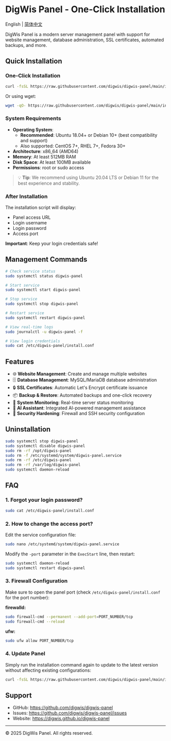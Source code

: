 # DigWis Panel - One-Click Installation

English | [简体中文](README_CN.md)

DigWis Panel is a modern server management panel with support for website management, database administration, SSL certificates, automated backups, and more.

## Quick Installation

### One-Click Installation

```bash
curl -fsSL https://raw.githubusercontent.com/digwis/digwis-panel/main/install.sh | sudo bash
```

Or using wget:

```bash
wget -qO- https://raw.githubusercontent.com/digwis/digwis-panel/main/install.sh | sudo bash
```

### System Requirements

- **Operating System**: 
  - **Recommended**: Ubuntu 18.04+ or Debian 10+ (best compatibility and support)
  - Also supported: CentOS 7+, RHEL 7+, Fedora 30+
- **Architecture**: x86_64 (AMD64)
- **Memory**: At least 512MB RAM
- **Disk Space**: At least 100MB available
- **Permissions**: root or sudo access

> 💡 **Tip**: We recommend using Ubuntu 20.04 LTS or Debian 11 for the best experience and stability.

### After Installation

The installation script will display:
- Panel access URL
- Login username
- Login password
- Access port

**Important**: Keep your login credentials safe!

## Management Commands

```bash
# Check service status
sudo systemctl status digwis-panel

# Start service
sudo systemctl start digwis-panel

# Stop service
sudo systemctl stop digwis-panel

# Restart service
sudo systemctl restart digwis-panel

# View real-time logs
sudo journalctl -u digwis-panel -f

# View login credentials
sudo cat /etc/digwis-panel/install.conf
```

## Features

- 🌐 **Website Management**: Create and manage multiple websites
- 🗄️ **Database Management**: MySQL/MariaDB database administration
- 🔒 **SSL Certificates**: Automatic Let's Encrypt certificate issuance
- 📦 **Backup & Restore**: Automated backups and one-click recovery
- 🔧 **System Monitoring**: Real-time server status monitoring
- 🤖 **AI Assistant**: Integrated AI-powered management assistance
- 🔐 **Security Hardening**: Firewall and SSH security configuration

## Uninstallation

```bash
sudo systemctl stop digwis-panel
sudo systemctl disable digwis-panel
sudo rm -rf /opt/digwis-panel
sudo rm -f /etc/systemd/system/digwis-panel.service
sudo rm -rf /etc/digwis-panel
sudo rm -rf /var/log/digwis-panel
sudo systemctl daemon-reload
```

## FAQ

### 1. Forgot your login password?

```bash
sudo cat /etc/digwis-panel/install.conf
```

### 2. How to change the access port?

Edit the service configuration file:
```bash
sudo nano /etc/systemd/system/digwis-panel.service
```

Modify the `-port` parameter in the `ExecStart` line, then restart:
```bash
sudo systemctl daemon-reload
sudo systemctl restart digwis-panel
```

### 3. Firewall Configuration

Make sure to open the panel port (check `/etc/digwis-panel/install.conf` for the port number):

**firewalld:**
```bash
sudo firewall-cmd --permanent --add-port=PORT_NUMBER/tcp
sudo firewall-cmd --reload
```

**ufw:**
```bash
sudo ufw allow PORT_NUMBER/tcp
```

### 4. Update Panel

Simply run the installation command again to update to the latest version without affecting existing configurations:
```bash
curl -fsSL https://raw.githubusercontent.com/digwis/digwis-panel/main/install.sh | sudo bash
```

## Support

- GitHub: https://github.com/digwis/digwis-panel
- Issues: https://github.com/digwis/digwis-panel/issues
- Website: https://digwis.github.io/digwis-panel

---

© 2025 DigWis Panel. All rights reserved.
